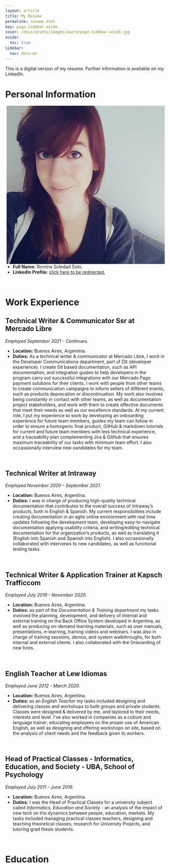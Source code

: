 ```yaml
---
layout: article
title: My Resume
permalink: resume.html
key: page-sidebar-aside
cover: /docs/assets/images/axure/page-sidebar-aside.jpg
aside:
  toc: true
sidebar:
  nav: docs-en
---
```


This is a digital version of my resume. Further information is available on my LinkedIn.

# Personal Information

<img src="/assets/images/linkedinprofilepic.jpg" alt="My Profile Pic" align="right" />

&nbsp;
&nbsp;

* **Full Name:** Romina Soledad Soto.
* **LinkedIn Profile:** <a href="https://www.linkedin.com/in/romina-soto-098b4139/" target="_blank">click here to be redirected.</a>

&nbsp;

# Work Experience

## Technical Writer & Communicator Ssr at Mercado Libre

*Employed September 2021 - Continues.*

* **Location:** Buenos Aires, Argentina.
* **Duties:** As a technical writer & communicator at Mercado Libre, I work in the Developer Communications department, part of DX (developer experience). I create Git based documentation, such as API documentation, and integration guides to help developers in the <dev>program carry out successful integrations with our Mercado Pago payment solutions for their clients.
I work with people from other teams to create communication campaigns to inform sellers of different events, such as products deprecation or discontinuation.
My work also involves being constantly in contact with other teams, as well as documentation project stakeholders, and work with them to create effective documents that meet their needs as well as our excellence standards.
At my current role, I put my experience to work by developing an onboarding experience for future team members, guides my team can follow in order to ensure a homogenic final product, GitHub & markdown tutorials for current and future team members with less technical experience, and a traceability plan complementing Jira & GitHub that ensures maximum traceability of our tasks with minimum team effort.
I also occassionally interview new candidates for my team.

&nbsp;

## Technical Writer at Intraway

*Employed November 2020 – September 2021.*

* **Location:** Buenos Aires, Argentina.
* **Duties:** I was in charge of producing high-quality technical documentation that contributes to the overall success of Intraway’s products, both in English & Spanish.
My current responsibilities include creating documentation in an agile online environment with real time updates following the development team, developing easy-to-navigate documentation applying usability criteria, and writing/editing technical documentation for the organization’s products, as well as translating it (English into Spanish and Spanish into English). I also occassionally collaborated with interviews to new candidates, as well as functional testing tasks.

&nbsp;

## Technical Writer & Application Trainer at Kapsch Trafficcom

*Employed July 2019 - November 2020.*

* **Location:** Buenos Aires, Argentina.
* **Duties:** as part of the *Documentation & Training department* my tasks involved the planning, development, and delivery of internal and external training on the Back Office System developed in Argentina, as well as producing on-demand learning materials, such as user manuals, presentations, e-learning, training videos and webinars.
I was also in charge of training sessions, demos, and system walkthroughs, for both internal and external clients. I also collaborated with the Onboarding of new hires.

&nbsp;

## English Teacher at Lew Idiomas

*Employed June 2012 - March 2020.*

* **Location:** Buenos Aires, Argentina.
* **Duties:** as an *English Teacher* my tasks included designing and delivering classes and workshops to both groups and private students. Classes were designed & delivered by me, and taylored to their needs, interests and level. I've also worked in companies as a culture and language trainer, educating employees on the proper use of American English, as well as designing and offering workshops on site, based on the analysis of client needs and the feedback given to workers.

&nbsp;

## Head of Practical Classes - Informatics, Education, and Society - UBA, School of Psychology

*Employed July 2011 - June 2019.*

* **Location:** Buenos Aires, Argentina.
* **Duties:** I was the Head of Practical Classes for a university subject called *Informatics, Education and Society* - an
analysis of the impact of new tech on the dynamics between people, education, markets. My tasks included managing practical classes teachers, designing and teaching theoretical classes, research for University Projects, and tutoring grad thesis students.

&nbsp;

# Education